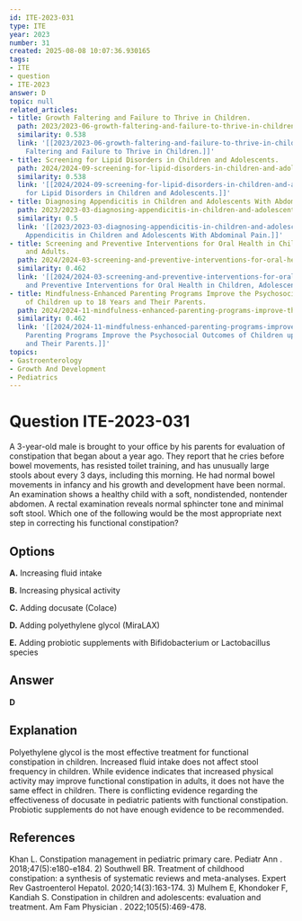 ```yaml
---
id: ITE-2023-031
type: ITE
year: 2023
number: 31
created: 2025-08-08 10:07:36.930165
tags:
- ITE
- question
- ITE-2023
answer: D
topic: null
related_articles:
- title: Growth Faltering and Failure to Thrive in Children.
  path: 2023/2023-06-growth-faltering-and-failure-to-thrive-in-children.md
  similarity: 0.538
  link: '[[2023/2023-06-growth-faltering-and-failure-to-thrive-in-children|Growth
    Faltering and Failure to Thrive in Children.]]'
- title: Screening for Lipid Disorders in Children and Adolescents.
  path: 2024/2024-09-screening-for-lipid-disorders-in-children-and-adolescents.md
  similarity: 0.538
  link: '[[2024/2024-09-screening-for-lipid-disorders-in-children-and-adolescents|Screening
    for Lipid Disorders in Children and Adolescents.]]'
- title: Diagnosing Appendicitis in Children and Adolescents With Abdominal Pain.
  path: 2023/2023-03-diagnosing-appendicitis-in-children-and-adolescents-with-abd.md
  similarity: 0.5
  link: '[[2023/2023-03-diagnosing-appendicitis-in-children-and-adolescents-with-abd|Diagnosing
    Appendicitis in Children and Adolescents With Abdominal Pain.]]'
- title: Screening and Preventive Interventions for Oral Health in Children, Adolescents,
    and Adults.
  path: 2024/2024-03-screening-and-preventive-interventions-for-oral-health-in-ch.md
  similarity: 0.462
  link: '[[2024/2024-03-screening-and-preventive-interventions-for-oral-health-in-ch|Screening
    and Preventive Interventions for Oral Health in Children, Adolescents, and Adults.]]'
- title: Mindfulness-Enhanced Parenting Programs Improve the Psychosocial Outcomes
    of Children up to 18 Years and Their Parents.
  path: 2024/2024-11-mindfulness-enhanced-parenting-programs-improve-the-psychoso.md
  similarity: 0.462
  link: '[[2024/2024-11-mindfulness-enhanced-parenting-programs-improve-the-psychoso|Mindfulness-Enhanced
    Parenting Programs Improve the Psychosocial Outcomes of Children up to 18 Years
    and Their Parents.]]'
topics:
- Gastroenterology
- Growth And Development
- Pediatrics
---
```


# Question ITE-2023-031

A 3-year-old male is brought to your office by his parents for evaluation of constipation that began about a year ago. They report that he cries before bowel movements, has resisted toilet training, and has unusually large stools about every 3 days, including this morning. He had normal bowel movements in infancy and his growth and development have been normal. An examination shows a healthy child with a soft, nondistended, nontender abdomen. A rectal examination reveals normal sphincter tone and minimal soft stool. Which one of the following would be the most appropriate next step in correcting his functional constipation?

## Options

**A.** Increasing fluid intake

**B.** Increasing physical activity

**C.** Adding docusate (Colace)

**D.** Adding polyethylene glycol (MiraLAX)

**E.** Adding probiotic supplements with Bifidobacterium  or Lactobacillus  species

## Answer

**D**

## Explanation

Polyethylene glycol is the most effective treatment for functional constipation in children. Increased fluid intake does not affect stool frequency in children. While evidence indicates that increased physical activity may improve functional constipation in adults, it does not have the same effect in children. There is conflicting evidence regarding the effectiveness of docusate in pediatric patients with functional constipation. Probiotic supplements do not have enough evidence to be recommended.

## References

Khan L. Constipation management in pediatric primary care. Pediatr Ann . 2018;47(5):e180-e184. 2) Southwell BR. Treatment of childhood constipation: a synthesis of systematic reviews and meta-analyses. Expert Rev Gastroenterol Hepatol. 2020;14(3):163-174. 3) Mulhem E, Khondoker F, Kandiah S. Constipation in children and adolescents: evaluation and treatment. Am Fam Physician . 2022;105(5):469-478.
